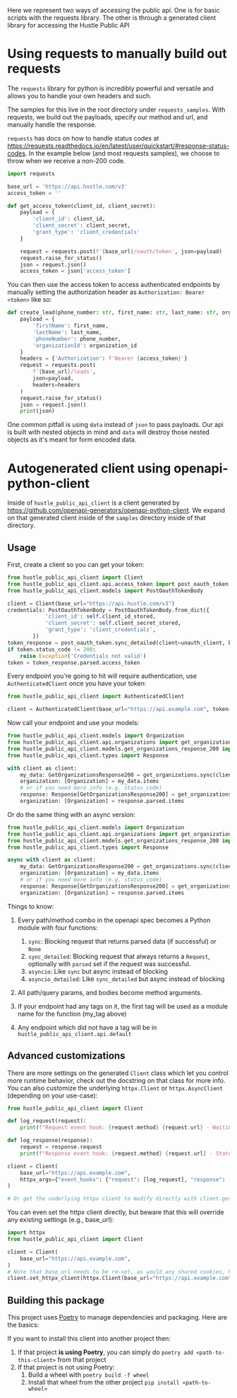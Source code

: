 Here we represent two ways of accessing the public api. One is for basic scripts with the requests library. 
The other is through a generated client library for accessing the Hustle Public API

# Using requests to manually build out requests

The `requests` library for python is incredibly powerful and versatile and allows you to handle your own headers and such.

The samples for this live in the root directory under `requests_samples`. With requests, we build out the payloads, 
specify our method and url, and manually handle the response.

`requests` has docs on how to handle status codes at
https://requests.readthedocs.io/en/latest/user/quickstart/#response-status-codes. 
In the example below (and most requests samples), we choose to throw when we receive a non-200 code. 

```python
import requests

base_url = 'https://api.hustle.com/v3'
access_token = ''

def get_access_token(client_id, client_secret):
    payload = {
        'client_id': client_id,
        'client_secret': client_secret,
        'grant_type': 'client_credentials'
    }

    request = requests.post(f'{base_url}/oauth/token', json=payload)
    request.raise_for_status()
    json = request.json()
    access_token = json['access_token']
```

You can then use the access token to access authenticated endpoints by manually setting the authorization header as
`Authorization: Bearer <token>` like so:

```python
def create_lead(phone_number: str, first_name: str, last_name: str, organization_id: str):
    payload = {
        'firstName': first_name,
        'lastName': last_name,
        'phoneNumber': phone_number,
        'organizationId': organization_id
    }
    headers = {'Authorization': f'Bearer {access_token}'}
    request = requests.post(
        f'{base_url}/leads',
        json=payload,
        headers=headers
    )
    request.raise_for_status()
    json = request.json()
    print(json)
```

One common pitfall is using `data` instead of `json` to pass payloads. Our api is built with nested objects in mind and 
`data` will destroy those nested objects as it's meant for form encoded data.

# Autogenerated client using openapi-python-client

Inside of `hustle_public_api_client` is a client generated by 
https://github.com/openapi-generators/openapi-python-client. We expand on that generated client inside of the `samples`
directory inside of that directory. 

## Usage
First, create a client so you can get your token:

```python
from hustle_public_api_client import Client
from hustle_public_api_client.api.access_token import post_oauth_token
from hustle_public_api_client.models import PostOauthTokenBody

client = Client(base_url="https://api.hustle.com/v3")
credentials: PostOauthTokenBody = PostOauthTokenBody.from_dict({
            'client_id': self.client_id_stored,
            'client_secret': self.client_secret_stored,
            'grant_type': 'client_credentials',
        })
token_response = post_oauth_token.sync_detailed(client=unauth_client, body=credentials)
if token.status_code != 200:
    raise Exception('Credentials not valid')
token = token_response.parsed.access_token
```

Every endpoint you're going to hit will require authentication, use `AuthenticatedClient` once you have your token:

```python
from hustle_public_api_client import AuthenticatedClient

client = AuthenticatedClient(base_url="https://api.example.com", token=token)
```

Now call your endpoint and use your models:

```python
from hustle_public_api_client.models import Organization
from hustle_public_api_client.api.organizations import get_organizations
from hustle_public_api_client.models.get_organizations_response_200 import GetOrganizationsResponse200
from hustle_public_api_client.types import Response

with client as client:
    my_data: GetOrganizationsResponse200 = get_organizations.sync(client=client)
    organization: [Organization] = my_data.items
    # or if you need more info (e.g. status_code)
    response: Response[GetOrganizationsResponse200] = get_organizations.sync_detailed(client=client)
    organization: [Organization] = response.parsed.items
```

Or do the same thing with an async version:

```python
from hustle_public_api_client.models import Organization
from hustle_public_api_client.api.organizations import get_organizations
from hustle_public_api_client.models.get_organizations_response_200 import GetOrganizationsResponse200
from hustle_public_api_client.types import Response

async with client as client:
    my_data: GetOrganizationsResponse200 = get_organizations.sync(client=client)
    organization: [Organization] = my_data.items
    # or if you need more info (e.g. status_code)
    response: Response[GetOrganizationsResponse200] = get_organizations.sync_detailed(client=client)
    organization: [Organization] = response.parsed.items
```


Things to know:
1. Every path/method combo in the openapi spec becomes a Python module with four functions:
    1. `sync`: Blocking request that returns parsed data (if successful) or `None`
    1. `sync_detailed`: Blocking request that always returns a `Request`, optionally with `parsed` set if the request was successful.
    1. `asyncio`: Like `sync` but async instead of blocking
    1. `asyncio_detailed`: Like `sync_detailed` but async instead of blocking

1. All path/query params, and bodies become method arguments.
1. If your endpoint had any tags on it, the first tag will be used as a module name for the function (my_tag above)
1. Any endpoint which did not have a tag will be in `hustle_public_api_client.api.default`

## Advanced customizations

There are more settings on the generated `Client` class which let you control more runtime behavior, check out the docstring on that class for more info. You can also customize the underlying `httpx.Client` or `httpx.AsyncClient` (depending on your use-case):

```python
from hustle_public_api_client import Client

def log_request(request):
    print(f"Request event hook: {request.method} {request.url} - Waiting for response")

def log_response(response):
    request = response.request
    print(f"Response event hook: {request.method} {request.url} - Status {response.status_code}")

client = Client(
    base_url="https://api.example.com",
    httpx_args={"event_hooks": {"request": [log_request], "response": [log_response]}},
)

# Or get the underlying httpx client to modify directly with client.get_httpx_client() or client.get_async_httpx_client()
```

You can even set the httpx client directly, but beware that this will override any existing settings (e.g., base_url):

```python
import httpx
from hustle_public_api_client import Client

client = Client(
    base_url="https://api.example.com",
)
# Note that base_url needs to be re-set, as would any shared cookies, headers, etc.
client.set_httpx_client(httpx.Client(base_url="https://api.example.com", proxies="http://localhost:8030"))
```

## Building this package
This project uses [Poetry](https://python-poetry.org/) to manage dependencies  and packaging.  Here are the basics:

If you want to install this client into another project then:
1. If that project **is using Poetry**, you can simply do `poetry add <path-to-this-client>` from that project
1. If that project is not using Poetry:
    1. Build a wheel with `poetry build -f wheel`
    1. Install that wheel from the other project `pip install <path-to-wheel>`
